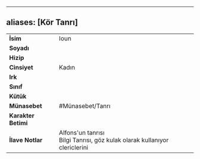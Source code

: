 ---
  aliases: [Kör Tanrı]
  ---
  |  |  |
  |---|---|
  | **İsim** | Ioun|
  | **Soyadı** | |
  | **Hizip** | |
  | **Cinsiyet** | Kadın|
  | **Irk** | |
  | **Sınıf** | |
  | **Kütük** | |
  | **Münasebet** | #Münasebet/Tanrı|
  | **Karakter Betimi** | |
  | **İlave Notlar** | Alfons'un tanrısı<br>Bilgi Tanrısı, göz kulak olarak kullanıyor clericlerini|
  